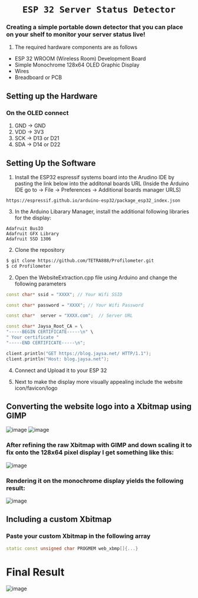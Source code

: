 # <div align = "center"> ` ESP 32 Server Status Detector `</div>

### Creating a simple portable down detector that you can place on your shelf to monitor your server status live!

1. The required hardware components are as follows
  - ESP 32 WROOM (Wireless Room) Development Board
  - Simple Monochrome 128x64 OLED Graphic Display
  - Wires
  - Breadboard or PCB

## Setting up the Hardware
### On the OLED connect
1.  GND -> GND
2. VDD -> 3V3
3. SCK -> D13 or D21
4. SDA -> D14 or D22

## Setting Up the Software
1. Install the ESP32 espressif systems board into the Arudino IDE by pasting the link below into the additonal boards URL (Inside the Arduino IDE go to -> File -> Preferences -> Additional boards manager URLS)
```
https://espressif.github.io/arduino-esp32/package_esp32_index.json
```
3. In the Arduino Libarary Manager, install the additional following libraries for the display:
```
Adafruit BusIO
Adafruit GFX Library
Adafruit SSD 1306 
```
2. Clone the repository
```bash
$ git clone https://github.com/TETRA888/Profilometer.git
$ cd Profilometer
```
2. Open the WebsiteExtraction.cpp file using Arduino and change the following parameters
```c++
const char* ssid = "XXXX"; // Your Wifi SSID

const char* password = "XXXX"; // Your Wifi Password

const char*  server = "XXXX.com";  // Server URL

const char* Jaysa_Root_CA = \
"-----BEGIN CERTIFICATE-----\n" \
" Your certificate "
"-----END CERTIFICATE-----\n";

client.println("GET https://blog.jaysa.net/ HTTP/1.1");
client.println("Host: blog.jaysa.net");
```
4. Connect and Upload it to your ESP 32 

5. Next to make the display more visually appealing include the website icon/favicon/logo

## Converting the website logo into a Xbitmap using GIMP
![image](https://github.com/user-attachments/assets/0ccf18a0-7d0a-41d5-9bee-53ce1166b987)
![image](https://github.com/user-attachments/assets/247fc7ff-2364-4bc6-86be-90f9761bbfc7)

### After refining the raw Xbitmap with GIMP and down scaling it to fix onto the 128x64 pixel display I get something like this:
![image](https://github.com/user-attachments/assets/504ba6d7-181e-454e-8082-d2c6c1363dd3)

### Rendering it on the monochrome display yields the following result:
![image](https://github.com/user-attachments/assets/e76d8206-620f-41c5-989f-af7a30287563)

## Including a custom Xbitmap
### Paste your custom Xbitmap in the following array
```c++
static const unsigned char PROGMEM web_xbmp[]{...}
```
# Final Result
![image](https://github.com/user-attachments/assets/eba61323-a466-4cea-b53b-1da81a691251)

